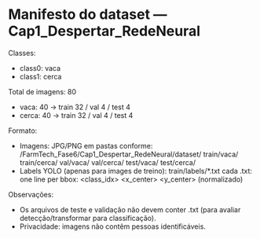 # Manifesto do dataset — Cap1_Despertar_RedeNeural

Classes:
- class0: vaca
- class1: cerca

Total de imagens: 80
- vaca: 40  -> train 32 / val 4 / test 4
- cerca: 40  -> train 32 / val 4 / test 4

Formato:
- Imagens: JPG/PNG em pastas conforme:
  /FarmTech_Fase6/Cap1_Despertar_RedeNeural/dataset/
    train/vaca/
    train/cerca/
    val/vaca/
    val/cerca/
    test/vaca/
    test/cerca/
- Labels YOLO (apenas para images de treino): train/labels/*.txt
  cada .txt: one line per bbox: <class_idx> <x_center> <y_center> <width> <height> (normalizado)

Observações:
- Os arquivos de teste e validação não devem conter .txt (para avaliar detecção/transformar para classificação).
- Privacidade: imagens não contêm pessoas identificáveis.
